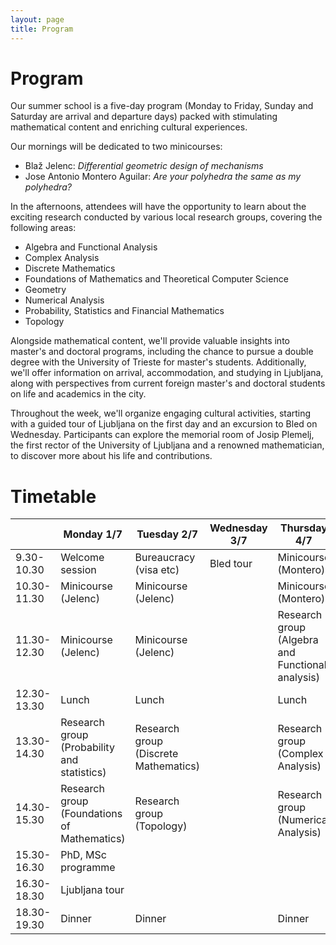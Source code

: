 ```yaml
---
layout: page
title: Program
---
```


# Program

Our summer school is a five-day program (Monday to Friday, Sunday and Saturday are arrival and departure days) packed with stimulating mathematical content and enriching cultural experiences.

<span class="minicourse">
Our mornings will be dedicated to two minicourses:
</span>

- Blaž Jelenc: *Differential geometric design of mechanisms*
- Jose Antonio Montero Aguilar: *Are your polyhedra the same as my polyhedra?*

<span class="researchgroup">
In the afternoons, attendees will have the opportunity to learn about the exciting research conducted by various local research groups, covering the following areas:
</span>

- Algebra and Functional Analysis
- Complex Analysis
- Discrete Mathematics
- Foundations of Mathematics and Theoretical Computer Science
- Geometry
- Numerical Analysis
- Probability, Statistics and Financial Mathematics
- Topology

<span class="info">
Alongside mathematical content, we'll provide valuable insights into master's and doctoral programs, including the chance to pursue a double degree with the University of Trieste for master's students. Additionally, we'll offer information on arrival, accommodation, and studying in Ljubljana, along with perspectives from current foreign master's and doctoral students on life and academics in the city.
</span>

Throughout the week, we'll organize engaging cultural activities, starting with a guided tour of Ljubljana on the first day and an excursion to Bled on Wednesday. Participants can explore the memorial room of Josip Plemelj, the first rector of the University of Ljubljana and a renowned mathematician, to discover more about his life and contributions.

# Timetable

<table class="timetable">
  <thead>
    <tr>
      <th>&nbsp;</th>
      <th>Monday 1/7</th>
      <th>Tuesday 2/7</th>
      <th>Wednesday 3/7</th>
      <th>Thursday 4/7</th>
      <th>Friday 5/7</th>
    </tr>
  </thead>
  <tbody>
    <tr>
      <td>9.30-10.30</td>
      <td>Welcome session</td>
      <td class="info">Bureaucracy (visa etc)</td>
      <td>Bled tour</td>
      <td class="minicourse">Minicourse (Montero)</td>
      <td class="minicourse">Minicourse (Montero)</td>
    </tr>
    <tr>
      <td>10.30-11.30</td>
      <td class="minicourse">Minicourse (Jelenc)</td>
      <td class="minicourse">Minicourse (Jelenc)</td>
      <td>&nbsp;</td>
      <td class="minicourse">Minicourse (Montero)</td>
      <td class="minicourse">Minicourse (Montero)</td>
    </tr>
    <tr>
      <td>11.30-12.30</td>
      <td class="minicourse">Minicourse (Jelenc)</td>
      <td class="minicourse">Minicourse (Jelenc)</td>
      <td>&nbsp;</td>
      <td class="researchgroup">Research group (Algebra and Functional analysis)</td>
      <td class="info">Meet international students</td>
    </tr>
    <tr>
      <td>12.30-13.30</td>
      <td>Lunch</td>
      <td>Lunch</td>
      <td>&nbsp;</td>
      <td>Lunch</td>
      <td>Lunch</td>
    </tr>
    <tr>
      <td>13.30-14.30</td>
      <td class="researchgroup">Research group (Probability and statistics)</td>
      <td class="researchgroup">Research group (Discrete Mathematics)</td>
      <td>&nbsp;</td>
      <td class="researchgroup">Research group (Complex Analysis)</td>
      <td class="researchgroup">Research group (Geometry)</td>
    </tr>
    <tr>
      <td>14.30-15.30</td>
      <td class="researchgroup">Research group (Foundations of Mathematics)</td>
      <td class="researchgroup">Research group (Topology)</td>
      <td>&nbsp;</td>
      <td class="researchgroup">Research group (Numerical Analysis)</td>
      <td>Goodbye session</td>
    </tr>
    <tr>
      <td>15.30-16.30</td>
      <td class="info">PhD, MSc programme</td>
      <td>&nbsp;</td>    
      <td>&nbsp;</td>
      <td>&nbsp;</td>
      <td>&nbsp;</td>
    </tr>
    <tr>
      <td>16.30-18.30</td>
      <td>Ljubljana tour</td>
      <td>&nbsp;</td>
      <td>&nbsp;</td>
      <td>&nbsp;</td>
      <td>&nbsp;</td>
    </tr>
    <tr>
      <td>18.30-19.30</td>
      <td>Dinner</td>
      <td>Dinner</td>
      <td>&nbsp;</td>
      <td>Dinner</td>
      <td>Dinner</td>
    </tr>
  </tbody>
</table>
